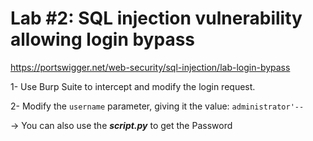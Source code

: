 # Lab #2: SQL injection vulnerability allowing login bypass


https://portswigger.net/web-security/sql-injection/lab-login-bypass


1- Use Burp Suite to intercept and modify the login request. 

2- Modify the ```username``` parameter, giving it the value: ```administrator'--```



->  You can also use the ***script.py*** to get the Password 
